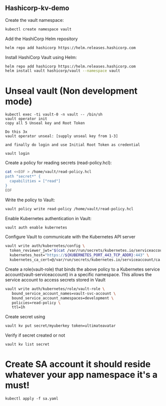 ## Hashicorp-kv-demo

Create the vault namespace:

```bash
kubectl create namespace vault
```

Add the HashiCorp Helm repository

```bash
helm repo add hashicorp https://helm.releases.hashicorp.com
```

Install HashiCorp Vault using Helm:

```bash
helm repo add hashicorp https://helm.releases.hashicorp.com
helm install vault hashicorp/vault --namespace vault
```

# Unseal vault (Non development mode)
```
kubectl exec -ti vault-0 -n vault -- /bin/sh
vault operator init
copy all 5 Unseal key and Root Token

Do this 3x
vault operator unseal: [supply unseal key from 1-3]

and finally do login and use Initial Root Token as credential

vault login

```
Create a policy for reading secrets (read-policy.hcl):

```bash
cat <<EOF > /home/vault/read-policy.hcl
path "secret*" {
  capabilities = ["read"]
}
EOF
```

Write the policy to Vault:

```bash
vault policy write read-policy /home/vault/read-policy.hcl
```

Enable Kubernetes authentication in Vault:

```bash
vault auth enable kubernetes
```

Configure Vault to communicate with the Kubernetes API server

```bash
vault write auth/kubernetes/config \
  token_reviewer_jwt="$(cat /var/run/secrets/kubernetes.io/serviceaccount/token)" \
  kubernetes_host="https://${KUBERNETES_PORT_443_TCP_ADDR}:443" \
  kubernetes_ca_cert=@/var/run/secrets/kubernetes.io/serviceaccount/ca.crt
```

Create a role(vault-role) that binds the above policy to a Kubernetes service account(vault-serviceaccount) in a specific namespace. This allows the service account to access secrets stored in Vault

```bash
vault write auth/kubernetes/role/vault-role \
   bound_service_account_names=vault-svc-account \
   bound_service_account_namespaces=development \
   policies=read-policy \
   ttl=1h
```

Create secret using

```bash
vault kv put secret/myuberkey token=ultimateavatar
```

Verify if secret created or not

```bash
vault kv list secret
```
# Create SA account it should reside whatever your app namespace it's a must!

```
kubectl apply -f sa.yaml
```

